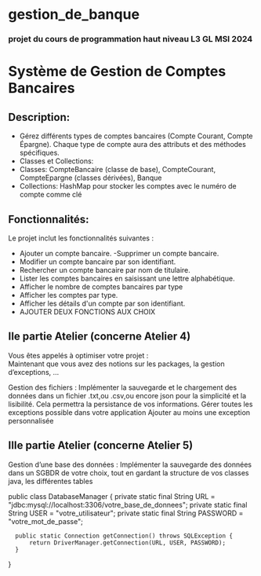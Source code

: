  # gestion_de_banque 

 ### projet du cours de programmation haut niveau L3 GL MSI 2024 

# Système de Gestion de Comptes Bancaires
## Description: 
- Gérez différents types de comptes bancaires (Compte Courant, Compte Épargne). Chaque type de compte aura des attributs et des méthodes spécifiques.
- Classes et Collections:
- Classes: CompteBancaire (classe de base), CompteCourant, CompteEpargne (classes dérivées), Banque
- Collections: HashMap pour stocker les comptes avec le numéro de compte comme clé

## Fonctionnalités:
Le projet inclut les fonctionnalités suivantes :
- Ajouter un compte bancaire.
 -Supprimer un compte bancaire.
- Modifier un compte bancaire par son identifiant.
- Rechercher un compte bancaire par nom de titulaire.
- Lister les comptes bancaires en saisissant une lettre alphabétique.
- Afficher le nombre de comptes bancaires par type
- Afficher les comptes par type.
- Afficher les détails d'un compte par son identifiant.
- AJOUTER DEUX FONCTIONS AUX CHOIX

## IIe partie Atelier (concerne Atelier 4)
Vous êtes appelés à optimiser votre projet :  
Maintenant que vous avez des notions sur les packages, la gestion d’exceptions, …

Gestion des fichiers :
Implémenter la sauvegarde et le chargement des données  dans un fichier .txt,ou .csv,ou encore json pour la simplicité et la lisibilité. Cela permettra la persistance de vos informations.
Gérer toutes les exceptions possible dans votre application
Ajouter au moins une exception personnalisée 

## IIIe partie Atelier (concerne Atelier 5)

Gestion d’une base des données :
Implémenter la sauvegarde des données dans un SGBDR de votre choix, tout en gardant la structure de vos classes java, les différentes tables

  
   public class DatabaseManager {
      private static final String URL = "jdbc:mysql://localhost:3306/votre_base_de_donnees";
      private static final String USER = "votre_utilisateur";
      private static final String PASSWORD = "votre_mot_de_passe";
  
      public static Connection getConnection() throws SQLException {
          return DriverManager.getConnection(URL, USER, PASSWORD);
      }
  }


